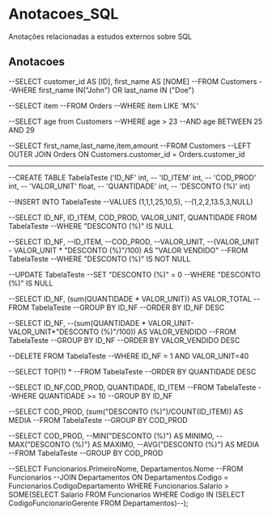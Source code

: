 # Anotacoes_SQL
Anotações relacionadas a estudos externos sobre SQL

## Anotacoes
--SELECT customer_id AS [ID], first_name AS [NOME] 
--FROM Customers 
--WHERE first_name IN("John") OR last_name IN ("Doe")

--SELECT item 
--FROM Orders
--WHERE item LIKE 'M%'

--SELECT age from Customers
--WHERE age > 23 
--AND age BETWEEN 25 AND 29

--SELECT first_name,last_name,item,amount
--FROM Customers
--LEFT OUTER JOIN Orders ON Customers.customer_id = Orders.customer_id

--------------------------------------------------------------------------------------

--CREATE TABLE TabelaTeste ('ID_NF' int,
--                        	'ID_ITEM' int,
--                          'COD_PROD' int,
--                          'VALOR_UNIT' float,
--                          'QUANTIDADE' int,
--                          'DESCONTO (%)' int)

--INSERT INTO TabelaTeste
--VALUES (1,1,1,25,10,5),
--(1,2,2,13.5,3,NULL)

--SELECT ID_NF, ID_ITEM, COD_PROD, VALOR_UNIT, QUANTIDADE FROM TabelaTeste
--WHERE "DESCONTO (%)" IS NULL

--SELECT ID_NF,
--ID_ITEM,
--COD_PROD,
--VALOR_UNIT,
--(VALOR_UNIT - VALOR_UNIT * "DESCONTO (%)"/100) AS "VALOR VENDIDO"
--FROM TabelaTeste
--WHERE "DESCONTO (%)" IS NOT NULL

--UPDATE TabelaTeste 
--SET "DESCONTO (%)" = 0 
--WHERE "DESCONTO (%)" IS NULL

--SELECT ID_NF, (sum(QUANTIDADE * VALOR_UNIT)) AS VALOR_TOTAL
--FROM TabelaTeste
--GROUP BY ID_NF
--ORDER BY ID_NF DESC

--SELECT ID_NF, 
--(sum(QUANTIDADE * VALOR_UNIT-VALOR_UNIT*"DESCONTO (%)"/100)) AS VALOR_VENDIDO
--FROM TabelaTeste
--GROUP BY ID_NF
--ORDER BY VALOR_VENDIDO DESC 

--DELETE FROM TabelaTeste
--WHERE ID_NF = 1 AND VALOR_UNIT=40

--SELECT TOP(1) *
--FROM TabelaTeste
--ORDER BY QUANTIDADE DESC

--SELECT ID_NF,COD_PROD, QUANTIDADE, ID_ITEM 
--FROM TabelaTeste
--WHERE QUANTIDADE >= 10
--GROUP BY ID_NF

--SELECT COD_PROD, (sum("DESCONTO (%)")/COUNT(ID_ITEM)) AS MEDIA
--FROM TabelaTeste
--GROUP BY COD_PROD

--SELECT COD_PROD, 
--MIN("DESCONTO (%)") AS MINIMO,
--MAX("DESCONTO (%)") AS MAXIMO,
--AVG("DESCONTO (%)") AS MEDIA
--FROM TabelaTeste
--GROUP BY COD_PROD

--SELECT Funcionarios.PrimeiroNome, Departamentos.Nome
--FROM Funcionarios
--JOIN Departamentos ON Departamentos.Codigo = Funcionarios.CodigoDepartamento
WHERE Funcionarios.Salario > SOME(SELECT Salario FROM Funcionarios WHERE Codigo IN (SELECT CodigoFuncionarioGerente FROM Departamentos)--);
